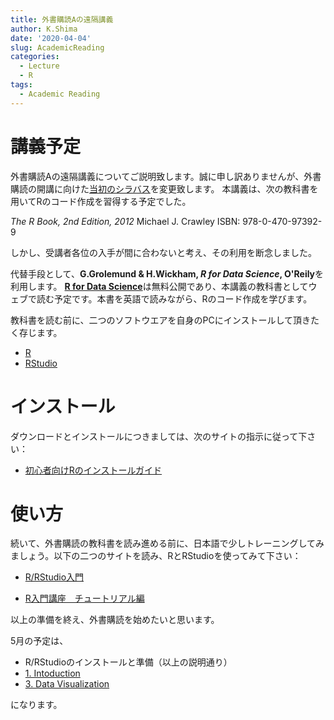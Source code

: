 ```yaml
---
title: 外書購読Aの遠隔講義
author: K.Shima
date: '2020-04-04'
slug: AcademicReading
categories:
  - Lecture
  - R
tags:
  - Academic Reading
---
```


# 講義予定

外書購読Aの遠隔講義についてご説明致します。誠に申し訳ありませんが、外書購読の開講に向けた[当初のシラバス](https://syllabus.mie-u.ac.jp/?action=display&id=23832)を変更致します。
本講義は、次の教科書を用いてRのコード作成を習得する予定でした。

*_The R Book_, 2nd Edition, 2012*
Michael J. Crawley
ISBN: 978-0-470-97392-9

しかし、受講者各位の入手が間に合わないと考え、その利用を断念しました。

代替手段として、**G.Grolemund & H.Wickham, _R for Data Science_, O'Reily**を利用します。
[**R for Data Science**](https://r4ds.had.co.nz/)は無料公開であり、本講義の教科書としてウェブで読む予定です。本書を英語で読みながら、Rのコード作成を学びます。

教科書を読む前に、二つのソフトウエアを自身のPCにインストールして頂きたく存じます。

- [R](https://cran.r-project.org/)
- [RStudio](https://rstudio.com/)

# インストール

ダウンロードとインストールにつきましては、次のサイトの指示に従って下さい：

- [初心者向けRのインストールガイド](https://syunsuke.github.io/r_install_guide_for_beginners/)

# 使い方

続いて、外書購読の教科書を読み進める前に、日本語で少しトレーニングしてみましょう。以下の二つのサイトを読み、RとRStudioを使ってみて下さい：

- [R/RStudio入門](https://kazutan.github.io/JSSP2018_spring/intro_rstudio.html)

- [R入門講座　チュートリアル編](http://d-m-l.jp/r-tutorial/)

以上の準備を終え、外書購読を始めたいと思います。

5月の予定は、

- R/RStudioのインストールと準備（以上の説明通り）
- [1. Intoduction](https://r4ds.had.co.nz/introduction.html)
- [3. Data Visualization](https://r4ds.had.co.nz/data-visualisation.html)

になります。
